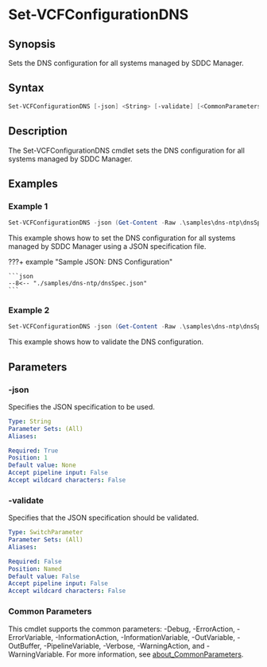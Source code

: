 # Set-VCFConfigurationDNS

## Synopsis

Sets the DNS configuration for all systems managed by SDDC Manager.

## Syntax

```powershell
Set-VCFConfigurationDNS [-json] <String> [-validate] [<CommonParameters>]
```

## Description

The Set-VCFConfigurationDNS cmdlet sets the DNS configuration for all systems managed by SDDC Manager.

## Examples

### Example 1

```powershell
Set-VCFConfigurationDNS -json (Get-Content -Raw .\samples\dns-ntp\dnsSpec.json)
```

This example shows how to set the DNS configuration for all systems managed by SDDC Manager using a JSON specification file.

???+ example "Sample JSON: DNS Configuration"

    ```json
    --8<-- "./samples/dns-ntp/dnsSpec.json"
    ```

### Example 2

```powershell
Set-VCFConfigurationDNS -json (Get-Content -Raw .\samples\dns-ntp\dnsSpec.json) -validate
```

This example shows how to validate the DNS configuration.

## Parameters

### -json

Specifies the JSON specification to be used.

```yaml
Type: String
Parameter Sets: (All)
Aliases:

Required: True
Position: 1
Default value: None
Accept pipeline input: False
Accept wildcard characters: False
```

### -validate

Specifies that the JSON specification should be validated.

```yaml
Type: SwitchParameter
Parameter Sets: (All)
Aliases:

Required: False
Position: Named
Default value: False
Accept pipeline input: False
Accept wildcard characters: False
```

### Common Parameters

This cmdlet supports the common parameters: -Debug, -ErrorAction, -ErrorVariable, -InformationAction, -InformationVariable, -OutVariable, -OutBuffer, -PipelineVariable, -Verbose, -WarningAction, and -WarningVariable. For more information, see [about_CommonParameters](http://go.microsoft.com/fwlink/?LinkID=113216).

